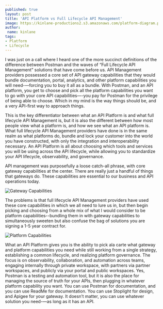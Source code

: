 ```yaml
---
published: true
layout: post
title: 'API Platform vs Full Lifecycle API Management'
image: https://kinlane-productions2.s3.amazonaws.com/platform-diagram.png
author:
 name: kinlane
tags:
- Platform
- Lifecycle
---
```

I was just on a call where I heard one of the more succinct definitions of the difference between Postman and the waves of “Full Lifecycle API Management” solutions that have come before us. API Management providers possessed a core set of API gateway capabilities that they would bundle documentation, portal, analytics, and other platform capabilities you will need-—forcing you to buy it all as a bundle. With Postman, and an API platform, you get to choose and pick all the platform capabilities you want to go with your core API capabilities—-you pay for Postman for the privilege of being able to choose. Which in my mind is the way things should be, and a very API-first way to approach things.

This is the key differentiator between what an API Platform is and what full lifecycle API Management is, but it is also the different between how most people view what a platform is, and how we see what an API platform is. What full lifecycle API Management providers have done is in the same realm as what platforms do, bundle and lock your customer into the world you have constructed, with only the integration and interoperability necessary. An API Platform is all about choosing which tools and services you will be using across the API lifecycle, while allowing you to standardize your API lifecycle, observability, and governance.

API management was purposefully a loose catch-all phrase, with core gateway capabilities at the center. There are really just a handful of things that gateways do. These capabilities are essential to our business and API operations today.

![Gateway Capabilities](https://kinlane-productions2.s3.amazonaws.com/gateway-capabilities.png)

The problems is that full lifecycle API Management providers have used these core capabilities in which we all need to lure us in, but then begin picking and choosing from a whole mix of what I would consider to be platform capabilities--bundling them in with gateway capabilities to simultaneously sweeten but also confuse the bag of solutions you are signing a 1-5 year contract for.

![Platform Capabilities](https://kinlane-productions2.s3.amazonaws.com/platform-capabilities-tag-cloud.png)

What an API Platform gives you is the ability to pick ala carte what gateway and platform capabilities you need while still working from a single strategy, establishing a common lifecycle, and realizing platform governance. The focus is on observability, collaboration, and automation across teams, engaging internally through private workspace, with partners via partner workspaces, and publicly via your portal and public workspaces. Yes, Postman is a testing and automation tool, but it is also the place for managing the source of truth for your APIs, then plugging in whatever platform capability you want. You can use Postman for documentation, and you can use ReadMe for documentation. You can use Stoplight for design, and Apigee for your gateway. It doesn’t matter, you can use whatever solution you need-—as long as it has an API.